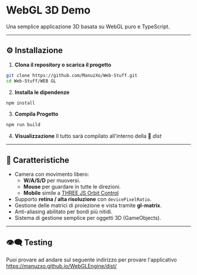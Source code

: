 # WebGL 3D Demo

Una semplice applicazione 3D basata su WebGL puro e TypeScript.

---
## ⚙️ Installazione

1. **Clona il repository o scarica il progetto**

```bash
git clone https://github.com/ManuzXo/Web-Stuff.git
cd Web-Stuff/WEB GL
```
2. **Installa le dipendenze**
```bash
npm install
```
3. **Compila Progetto**
```bash
npm run build
```
4. **Visualizzazione**
Il tutto sarà compilato all'interno della  📁 *dist*

---
## 🔹 Caratteristiche

- Camera con movimento libero:
  - **W/A/S/D** per muoversi.
  - **Mouse** per guardare in tutte le direzioni.
  - **Mobile** simile a [THREE JS Orbit Control](https://threejs.org/docs/#examples/en/controls/OrbitControls)
- Supporto **retina / alta risoluzione** con `devicePixelRatio`.
- Gestione delle matrici di proiezione e vista tramite **gl-matrix**.
- Anti-aliasing abilitato per bordi più nitidi.
- Sistema di gestione semplice per oggetti 3D (GameObjects).

---

## 👁‍🗨 Testing
Puoi provare ad andare sul seguente indirizzo per provare l'applicativo https://manuzxo.github.io/WebGLEngine/dist/
